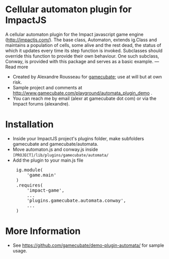 # Cellular automaton plugin for ImpactJS #

A cellular automaton plugin for the Impact javascript game engine (http://impactjs.com/). The base class, Automaton, extends ig.Class and maintains a population of cells, some alive and the rest dead, the status of which it updates every time its step function is invoked. Subclasses should override this function to provide their own behaviour. One such subclass, Conway, is provided with this package and serves as a basic example. — Read more

* Created by Alexandre Rousseau for [gamecubate](http://www.gamecubate.com); use at will but at own risk.
* Sample project and comments at http://www.gamecubate.com/playground/automata_plugin_demo .
* You can reach me by email (alexr at gamecubate dot com) or via the Impact forums (alexandre).

# Installation

* Inside your ImpactJS project's plugins folder, make subfolders gamecubate and gamecubate/automata.
* Move automaton.js and conway.js inside ``[PROJECT]/lib/plugins/gamecubate/automata/``
* Add the plugin to your main.js file
<pre>
    ig.module(
        'game.main'
    )
    .requires(
        'impact-game',
        ...
        'plugins.gamecubate.automata.conway',
        ...
    )
</pre>

# More Information

* See https://github.com/gamecubate/demo-plugin-automata/ for sample usage.
